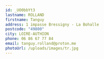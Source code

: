 ```yaml
---
id: _UO0bbYt3
lastname: ROLLAND
firstname: Tanguy
address: 1 impasse Bressigny - La Bohalle
postcode: "49800"
city: LOIRE-AUTHION
phone: 06 86 67 77 84
email: tanguy.rolland@proton.me
photoUrl: /uploads/images/tr.jpg
---
```


